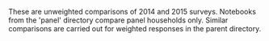 These are unweighted comparisons of 2014 and 2015 surveys.
Notebooks from the 'panel' directory compare panel households only.
Similar comparisons are carried out for weighted responses in the parent directory.
